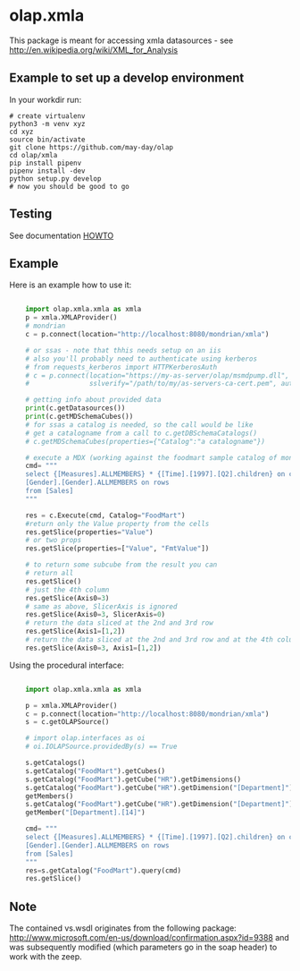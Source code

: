 olap.xmla
=========
This package is meant for accessing xmla datasources - see http://en.wikipedia.org/wiki/XML_for_Analysis

Example to set up a develop environment
-

In your workdir run:

    # create virtualenv 
    python3 -m venv xyz
    cd xyz
    source bin/activate
    git clone https://github.com/may-day/olap
    cd olap/xmla
    pip install pipenv
    pipenv install -dev
    python setup.py develop
    # now you should be good to go



Testing
-

See documentation [HOWTO](xmla/HOWTO.md)

Example
-

Here is an example how to use it:

```python

    import olap.xmla.xmla as xmla
    p = xmla.XMLAProvider()
    # mondrian
    c = p.connect(location="http://localhost:8080/mondrian/xmla")

    # or ssas - note that thhis needs setup on an iis
    # also you'll probably need to authenticate using kerberos
    # from requests_kerberos import HTTPKerberosAuth
    # c = p.connect(location="https://my-as-server/olap/msmdpump.dll", 
    #               sslverify="/path/to/my/as-servers-ca-cert.pem", auth=HTTPKerberosAuth())

    # getting info about provided data
    print(c.getDatasources())
    print(c.getMDSchemaCubes())
    # for ssas a catalog is needed, so the call would be like
    # get a catalogname from a call to c.getDBSchemaCatalogs()
    # c.getMDSchemaCubes(properties={"Catalog":"a catalogname"})

    # execute a MDX (working against the foodmart sample catalog of mondrian)
    cmd= """
    select {[Measures].ALLMEMBERS} * {[Time].[1997].[Q2].children} on columns, 
    [Gender].[Gender].ALLMEMBERS on rows 
    from [Sales]
    """

    res = c.Execute(cmd, Catalog="FoodMart")
    #return only the Value property from the cells
    res.getSlice(properties="Value")
    # or two props
    res.getSlice(properties=["Value", "FmtValue"]) 

    # to return some subcube from the result you can
    # return all
    res.getSlice()
    # just the 4th column
    res.getSlice(Axis0=3) 
    # same as above, SlicerAxis is ignored
    res.getSlice(Axis0=3, SlicerAxis=0) 
    # return the data sliced at the 2nd and 3rd row
    res.getSlice(Axis1=[1,2]) 
    # return the data sliced at the 2nd and 3rd row and at the 4th column
    res.getSlice(Axis0=3, Axis1=[1,2]) 
```

Using the procedural interface:
```python

    import olap.xmla.xmla as xmla

    p = xmla.XMLAProvider()
    c = p.connect(location="http://localhost:8080/mondrian/xmla")
    s = c.getOLAPSource()

    # import olap.interfaces as oi
    # oi.IOLAPSource.providedBy(s) == True

    s.getCatalogs()
    s.getCatalog("FoodMart").getCubes()
    s.getCatalog("FoodMart").getCube("HR").getDimensions()
    s.getCatalog("FoodMart").getCube("HR").getDimension("[Department]").\
    getMembers()
    s.getCatalog("FoodMart").getCube("HR").getDimension("[Department]").\
    getMember("[Department].[14]")

    cmd= """
    select {[Measures].ALLMEMBERS} * {[Time].[1997].[Q2].children} on columns, 
    [Gender].[Gender].ALLMEMBERS on rows 
    from [Sales]
    """
    res=s.getCatalog("FoodMart").query(cmd)
    res.getSlice()
```

Note
-

The contained vs.wsdl originates from the following package:
http://www.microsoft.com/en-us/download/confirmation.aspx?id=9388 and
was subsequently modified (which parameters go in the soap header) to
work with the zeep.

